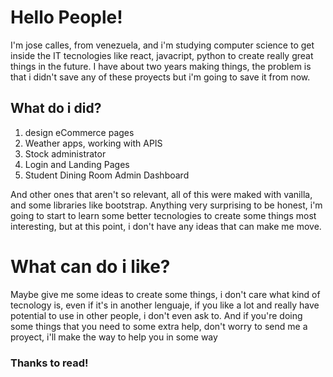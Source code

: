 <h1>Hello People!</h1>

I'm jose calles, from venezuela, and i'm studying computer science to get inside the IT tecnologies like react, javacript, python to create really great things in the future. I have about two years making things, the problem is that i didn't save any of these proyects but i'm going to save it from now.

## What do i did?

1. design eCommerce pages
2. Weather apps, working with APIS
3. Stock administrator
4. Login and Landing Pages
5. Student Dining Room Admin Dashboard

And other ones that aren't so relevant, all of this were maked with vanilla, and some libraries like bootstrap. Anything very surprising to be honest, i'm going to start to learn some better tecnologies to create some things most interesting, but at this point, i don't have any ideas that can make me move.

# What can do i like?

Maybe give me some ideas to create some things, i don't care what kind of tecnology is, even if it's in another lenguaje, if you like a lot and really have potential to use in other people, i don't even ask to. And if you're doing some things that you need to some extra help, don't worry to send me a proyect, i'll make the way to help you in some way

### Thanks to read!
